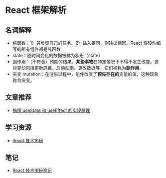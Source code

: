 # React 框架解析

## 名词解释

- 纯函数：1）只负责自己的任务。2）输入相同，则输出相同。React 假设你编写的所有组件都是纯函数
- state：随时间变化的数据被称为状态（state）
- 副作用：（不符合）预期的结果。**某些事物**在特定情况下不得不发生改变。这些变动包括更新屏幕、启动动画、更改数据等，它们被称为**副作用**。
- 突变 mutation：在渲染过程中，组件改变了**预先存在的**变量的值，这种现象称为突变。

## 文章推荐

- [搞懂 useState 和 useEffect 的实现原理](https://zhuanlan.zhihu.com/p/608959809)

## 学习资源

- [React 技术揭秘](https://react.iamkasong.com/)

## 笔记

- [React 技术揭秘笔记](./react技术揭秘笔记.md)
  